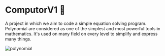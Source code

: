 # ComputorV1 🧮

A project in which we aim to code a simple equation solving program.
Polynomial are considered as one of the simplest and most powerful tools in mathematics.
It's used on many field on every level to simplify and express many things.

![polynomial](https://user-images.githubusercontent.com/94646532/206595737-345d32cd-81ab-419a-a2df-752d4833052a.gif)
